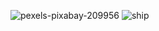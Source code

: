 ![pexels-pixabay-209956](https://user-images.githubusercontent.com/75130312/205675229-00ce6fa3-3478-474b-a39a-11ee81885ee9.jpg)
![ship](https://user-images.githubusercontent.com/75130312/206386722-593a7180-bec4-4f3d-b41c-3b3726a6c706.png)
